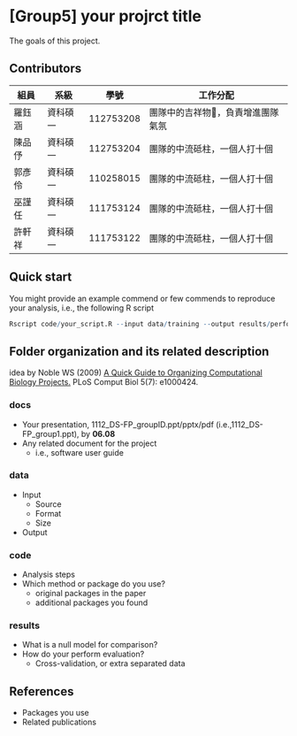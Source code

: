# [Group5] your projrct title
The goals of this project.

## Contributors
|組員|系級|學號|工作分配|
|-|-|-|-|
|羅鈺涵|資科碩一|112753208|團隊中的吉祥物🦒，負責增進團隊氣氛| 
|陳品伃|資科碩一|112753204|團隊的中流砥柱，一個人打十個|
|郭彥伶|資科碩一|110258015|團隊的中流砥柱，一個人打十個|
|巫謹任|資科碩一|111753124|團隊的中流砥柱，一個人打十個|
|許軒祥|資科碩一|111753122|團隊的中流砥柱，一個人打十個|
## Quick start
You might provide an example commend or few commends to reproduce your analysis, i.e., the following R script
```R
Rscript code/your_script.R --input data/training --output results/performance.tsv
```

## Folder organization and its related description
idea by Noble WS (2009) [A Quick Guide to Organizing Computational Biology Projects.](https://journals.plos.org/ploscompbiol/article?id=10.1371/journal.pcbi.1000424) PLoS Comput Biol 5(7): e1000424.

### docs
* Your presentation, 1112_DS-FP_groupID.ppt/pptx/pdf (i.e.,1112_DS-FP_group1.ppt), by **06.08**
* Any related document for the project
  * i.e., software user guide

### data
* Input
  * Source
  * Format
  * Size 
* Output

### code
* Analysis steps
* Which method or package do you use? 
  * original packages in the paper
  * additional packages you found

### results
* What is a null model for comparison?
* How do your perform evaluation?
  * Cross-validation, or extra separated data

## References
* Packages you use
* Related publications
